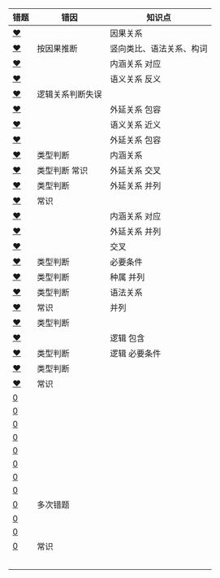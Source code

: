 







| 错题                                                         | 错因             | 知识点                   |
| ------------------------------------------------------------ | ---------------- | ------------------------ |
| [❤](http://v.huatu.com/tiku/searchquestion?keyword=忠诚隶属&isRecommend=0&isHistory=0) |                  | 因果关系                 |
| [❤](http://v.huatu.com/tiku/searchquestion?keyword=见多识广高瞻远瞩&isRecommend=0&isHistory=0) | 按因果推断       | 竖向类比、语法关系、构词 |
| [❤](http://v.huatu.com/tiku/searchquestion?keyword=司机驾驶室&isRecommend=0&isHistory=0) |                  | 内涵关系 对应            |
| [❤](http://v.huatu.com/tiku/searchquestion?keyword=大象无形&isRecommend=0&isHistory=0) |                  | 语义关系 反义            |
| [❤](http://v.huatu.com/tiku/searchquestion?keyword=吉普雪花&isRecommend=0&isHistory=0) | 逻辑关系判断失误 |                          |
| [❤](http://v.huatu.com/tiku/searchquestion?keyword=社交微博即时性&isRecommend=0&isHistory=0) |                  | 外延关系 包容            |
| [❤](http://v.huatu.com/tiku/searchquestion?keyword=得陇望蜀狼子野心&isRecommend=0&isHistory=0) |                  | 语义关系 近义            |
| [❤](http://v.huatu.com/tiku/searchquestion?keyword=食物食品&isRecommend=0&isHistory=0) |                  | 外延关系 包容            |
| [❤](http://v.huatu.com/tiku/searchquestion?keyword=国会：议员&isRecommend=0&isHistory=0) | 类型判断         | 内涵关系                 |
| [❤](http://v.huatu.com/tiku/searchquestion?keyword=唐诗：七律&isRecommend=0&isHistory=0) | 类型判断 常识    | 外延关系 交叉            |
| [❤](http://v.huatu.com/tiku/searchquestion?keyword=学生小鸟&isRecommend=0&isHistory=0) | 类型判断         | 外延关系 并列            |
| [❤](http://v.huatu.com/tiku/searchquestion?keyword=熊猫：爬行动物&isRecommend=0&isHistory=0) | 常识             |                          |
| [❤](http://v.huatu.com/tiku/searchquestion?keyword=矛盾：冲突：战争&isRecommend=0&isHistory=0) |                  | 内涵关系 对应            |
| [❤](http://v.huatu.com/tiku/searchquestion?keyword=上下前后&isRecommend=0&isHistory=0) |                  | 外延关系 并列            |
| [❤](http://v.huatu.com/tiku/searchquestion?keyword=花瓶：瓷器&isRecommend=0&isHistory=0) |                  | 交叉                     |
| [❤](http://v.huatu.com/tiku/searchquestion?keyword=调查：发言权&isRecommend=0&isHistory=0) | 类型判断         | 必要条件                 |
| [❤](http://v.huatu.com/tiku/searchquestion?keyword=朝代∶清代∶明代&isRecommend=0&isHistory=0) | 类型判断         | 种属 并列                |
| [❤](http://v.huatu.com/tiku/searchquestion?keyword=相当于++消除++对于&isRecommend=0&isHistory=0) | 类型判断         | 语法关系                 |
| [❤](http://v.huatu.com/tiku/searchquestion?keyword=序幕：尾声&isRecommend=0&isHistory=0) | 常识             | 并列                     |
| [❤](http://v.huatu.com/tiku/searchquestion?keyword=竞争：淘汰&isRecommend=0&isHistory=0) | 类型判断         |                          |
| [❤](http://v.huatu.com/tiku/searchquestion?keyword=页面设置：页边距：文字方向&isRecommend=0&isHistory=0) |                  | 逻辑  包含               |
| [❤](http://v.huatu.com/tiku/searchquestion?keyword=旅行交通&isRecommend=0&isHistory=0) | 类型判断         | 逻辑 必要条件            |
| [❤](http://v.huatu.com/tiku/searchquestion?keyword=嘈杂：环境安静&isRecommend=0&isHistory=0) | 类型判断         |                          |
| [❤](http://v.huatu.com/tiku/searchquestion?keyword=石油：润滑油&isRecommend=0&isHistory=0) | 常识             |                          |
| [0](http://v.huatu.com/tiku/searchquestion?keyword=调研；方法&isRecommend=0&isHistory=0) |                  |                          |
| [0](http://v.huatu.com/tiku/searchquestion?keyword=售货机：营业员&isRecommend=0&isHistory=0) |                  |                          |
| [0](http://v.huatu.com/tiku/searchquestion?keyword=琵琶：木材：乐器&isRecommend=0&isHistory=0) |                  |                          |
| [0](http://v.huatu.com/tiku/searchquestion?keyword=药物∶胶囊&isRecommend=0&isHistory=0) |                  |                          |
| [0](http://v.huatu.com/tiku/searchquestion?keyword=抑制：热情&isRecommend=0&isHistory=0) |                  |                          |
| [0](http://v.huatu.com/tiku/searchquestion?keyword=回归线青稞&isRecommend=0&isHistory=0) |                  |                          |
| [0](http://v.huatu.com/tiku/searchquestion?keyword=可以通过气体是否难闻来判定呼气者是否是肥胖症患者&isRecommend=0&isHistory=0) |                  |                          |
| [0](http://v.huatu.com/tiku/searchquestion?keyword=柏油公路：阳光大道&isRecommend=0&isHistory=0) |                  |                          |
| [0](http://v.huatu.com/tiku/searchquestion?keyword=教学：紧张有序&isRecommend=0&isHistory=0) | 多次错题         |                          |
| [0](http://v.huatu.com/tiku/searchquestion?keyword=木材抽屉收纳&isRecommend=0&isHistory=0) |                  |                          |
| [0](http://v.huatu.com/tiku/searchquestion?keyword=国防；生物&isRecommend=0&isHistory=0) |                  |                          |
| [0](http://v.huatu.com/tiku/searchquestion?keyword=五音宫商&isRecommend=0&isHistory=0) | 常识             |                          |
|                                                              |                  |                          |
|                                                              |                  |                          |
|                                                              |                  |                          |
|                                                              |                  |                          |
|                                                              |                  |                          |

